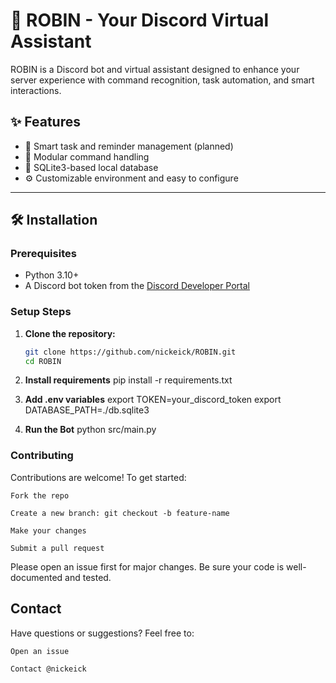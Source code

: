 # 🤖 ROBIN - Your Discord Virtual Assistant

ROBIN is a Discord bot and virtual assistant designed to enhance your server experience with command recognition, task automation, and smart interactions.

## ✨ Features

- 📅 Smart task and reminder management (planned)
- 🔌 Modular command handling
- 🧪 SQLite3-based local database
- ⚙️ Customizable environment and easy to configure

---

## 🛠️ Installation

### Prerequisites

- Python 3.10+
- A Discord bot token from the [Discord Developer Portal](https://discord.com/developers/applications)

### Setup Steps

1. **Clone the repository:**
   ```bash
   git clone https://github.com/nickeick/ROBIN.git
   cd ROBIN

2. **Install requirements**
   pip install -r requirements.txt

3. **Add .env variables**
  export TOKEN=your_discord_token
  export DATABASE_PATH=./db.sqlite3

4. **Run the Bot**
   python src/main.py

### Contributing

Contributions are welcome! To get started:

    Fork the repo

    Create a new branch: git checkout -b feature-name

    Make your changes

    Submit a pull request

Please open an issue first for major changes. Be sure your code is well-documented and tested.

## Contact

Have questions or suggestions? Feel free to:

    Open an issue

    Contact @nickeick
